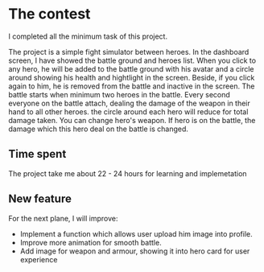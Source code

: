 # The contest
I completed all the minimum task of this project.

The project is a simple fight simulator between heroes.
In the dashboard screen, I have showed the battle ground and heroes list.
When you click to any hero, he will be added to the battle ground with his avatar and a circle around showing his health and hightlight in the screen. Beside, if you click again to him, he is removed from the battle and inactive in the screen.
The battle starts when minimum two heroes in the battle.
Every second everyone on the battle attach, dealing the damage of the weapon in their hand to all other heroes. the circle around each hero will reduce for total damage taken.
You can change hero's weapon. If hero is on the battle, the damage which this hero deal on the battle is changed.

## Time spent
The project take me about 22 - 24 hours for learning and implemetation

## New feature
For the next plane, I will improve:
- Implement a function which allows user upload him image into profile.
- Improve more animation for smooth battle.
- Add image for weapon and armour, showing it into hero card for user experience
